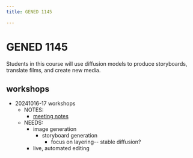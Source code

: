 ```yaml
---
title: GENED 1145

---
```


# GENED 1145


Students in this course will use diffusion models to produce storyboards, translate films, and create new media. 


## workshops 

   * 20241016-17 workshops 
        * NOTES: 
            * [meeting notes](https://docs.google.com/document/d/1y5Bg9WIjue0ZpWhs85BoMW_AS0aSmD66wgZDW2nZ7Mw/edit#heading=h.irzthtxz00s)
        * NEEDS:
            * image generation 
                * storyboard generation 
                    * focus on layering-- stable diffusion?
            * live, automated editing 